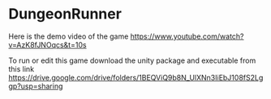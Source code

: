 # DungeonRunner
Here is the demo video of the game https://www.youtube.com/watch?v=AzK8fJNOqcs&t=10s

To run or edit this game download the unity package and executable from this link https://drive.google.com/drive/folders/1BEQViQ9b8N_UlXNn3IiEbJ108fS2Lggp?usp=sharing 

